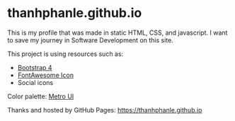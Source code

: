 # thanhphanle.github.io
This is my profile that was made in static HTML, CSS, and javascript. I want to save my journey in Software Development on this site.

This project is using resources such as:
* [Bootstrap 4](https://getbootstrap.com/)
* [FontAwesome Icon](https://fontawesome.com/)
* Social icons

Color palette: [Metro UI](https://www.color-hex.com/color-palette/700)

Thanks and hosted by GitHub Pages: https://thanhphanle.github.io
